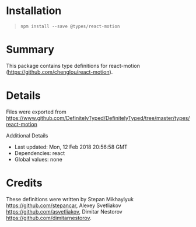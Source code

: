 # Installation
> `npm install --save @types/react-motion`

# Summary
This package contains type definitions for react-motion (https://github.com/chenglou/react-motion).

# Details
Files were exported from https://www.github.com/DefinitelyTyped/DefinitelyTyped/tree/master/types/react-motion

Additional Details
 * Last updated: Mon, 12 Feb 2018 20:56:58 GMT
 * Dependencies: react
 * Global values: none

# Credits
These definitions were written by Stepan Mikhaylyuk <https://github.com/stepancar>, Alexey Svetliakov <https://github.com/asvetliakov>, Dimitar Nestorov <https://github.com/dimitarnestorov>.
